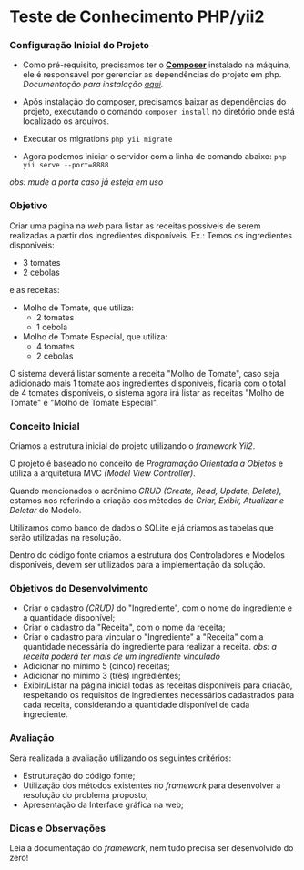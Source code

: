 # Teste de Conhecimento PHP/yii2

### Configuração Inicial do Projeto

- Como pré-requisito, precisamos ter o **[Composer](https://getcomposer.org/)** instalado na máquina, ele é responsável por gerenciar as dependências do projeto em php. _Documentação para instalação [aqui](https://getcomposer.org/doc/00-intro.md#installation-linux-unix-macos)._

- Após instalação do composer, precisamos baixar as dependências do projeto, executando o comando `composer install` no diretório onde está localizado os arquivos.

- Executar os migrations
  `php yii migrate`

- Agora podemos iniciar o servidor com a linha de comando abaixo:
  `php yii serve --port=8888`

_obs: mude a porta caso já esteja em uso_

### Objetivo

Criar uma página na _web_ para listar as receitas possíveis de serem realizadas a partir dos ingredientes disponíveis. Ex.:
Temos os ingredientes disponíveis:

- 3 tomates
- 2 cebolas

e as receitas:

- Molho de Tomate, que utiliza:
  - 2 tomates
  - 1 cebola
- Molho de Tomate Especial, que utiliza:
  - 4 tomates
  - 2 cebolas

O sistema deverá listar somente a receita "Molho de Tomate", caso seja adicionado mais 1 tomate aos ingredientes disponíveis, ficaria com o total de 4 tomates disponíveis, o sistema agora irá listar as receitas "Molho de Tomate" e "Molho de Tomate Especial".

### Conceito Inicial

Criamos a estrutura inicial do projeto utilizando o _framework Yii2_.

O projeto é baseado no conceito de _Programação Orientada a Objetos_ e utiliza a arquitetura MVC _(Model View Controller)_.

Quando mencionados o acrônimo _CRUD (Create, Read, Update, Delete)_, estamos nos referindo a criação dos métodos de _Criar, Exibir, Atualizar e Deletar_ do Modelo.

Utilizamos como banco de dados o SQLite e já criamos as tabelas que serão utilizadas na resolução.

Dentro do código fonte criamos a estrutura dos Controladores e Modelos disponíveis, devem ser utilizados para a implementação da solução.

### Objetivos do Desenvolvimento

- Criar o cadastro _(CRUD)_ do "Ingrediente", com o nome do ingrediente e a quantidade disponível;
- Criar o cadastro da "Receita", com o nome da receita;
- Criar o cadastro para vincular o "Ingrediente" a "Receita" com a quantidade necessária do ingrediente para realizar a receita.
  _obs: a receita poderá ter mais de um ingrediente vinculado_
- Adicionar no mínimo 5 (cinco) receitas;
- Adicionar no mínimo 3 (três) ingredientes;
- Exibir/Listar na página inicial todas as receitas disponíveis para criação, respeitando os requisitos de ingredientes necessários cadastrados para cada receita, considerando a quantidade disponível de cada ingrediente.

### Avaliação

Será realizada a avaliação utilizando os seguintes critérios:

- Estruturação do código fonte;
- Utilização dos métodos existentes no _framework_ para desenvolver a resolução do problema proposto;
- Apresentação da Interface gráfica na web;

### Dicas e Observações

Leia a documentação do _framework_, nem tudo precisa ser desenvolvido do zero!
